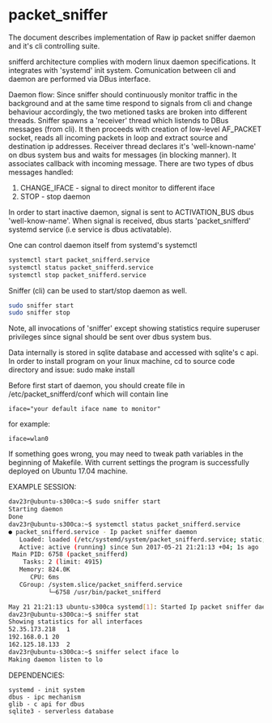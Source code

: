 # packet_sniffer

The document describes implementation of Raw ip packet sniffer 
daemon and it's cli controlling suite.

snifferd architecture complies with modern linux daemon
specifications. It integrates with 'systemd' init system.
Comunication between cli and daemon are performed via
DBus interface. 

Daemon flow:
Since sniffer should continuously monitor traffic in the 
background and at the same time respond to signals from cli
and change behaviour accordingly, the two metioned tasks are
broken into different threads. 
Sniffer spawns a 'receiver' thread which listends to DBus
messages (from cli). It then proceeds with creation of 
low-level AF_PACKET socket, reads all incoming packets in loop
and extract source and destination ip addresses. 
Receiver thread declares it's 'well-known-name' on dbus system
bus and waits for messages (in blocking manner). It associates
callback with incoming message. 
There are two types of dbus messages handled:
1) CHANGE_IFACE - signal to direct monitor to different iface
2) STOP - stop daemon


In order to start inactive daemon, signal is sent to ACTIVATION_BUS 
dbus 'well-know-name'. When signal is received, dbus starts 
'packet_snifferd' systemd service (i.e service is dbus activatable).


One can control daemon itself from systemd's systemctl

```bash
systemctl start packet_snifferd.service
systemctl status packet_snifferd.service
systemctl stop packet_snifferd.service
```

Sniffer (cli) can be used to start/stop daemon as well.
```bash
sudo sniffer start
sudo sniffer stop
```

Note, all invocations of 'sniffer' except showing statistics
require superuser privileges since signal should be sent over
dbus system bus.

Data internally is stored in sqlite database and accessed with
sqlite's c api.
In order to install program on your linux machine, cd to source
code directory and issue:
sudo make install

Before first start of daemon, you should create
file in /etc/packet_snifferd/conf
which will contain line
```
iface="your default iface name to monitor"
```
for example:
```
iface=wlan0
```

If something goes wrong, you may need to tweak path variables in 
the beginning of Makefile. With current settings the program is
successfully deployed on Ubuntu 17.04 machine.

EXAMPLE SESSION:
```bash
dav23r@ubuntu-s300ca:~$ sudo sniffer start
Starting daemon
Done
dav23r@ubuntu-s300ca:~$ systemctl status packet_snifferd.service 
● packet_snifferd.service - Ip packet sniffer daemon
   Loaded: loaded (/etc/systemd/system/packet_snifferd.service; static; vendor preset: enabled)
   Active: active (running) since Sun 2017-05-21 21:21:13 +04; 1s ago
 Main PID: 6758 (packet_snifferd)
    Tasks: 2 (limit: 4915)
   Memory: 824.0K
      CPU: 6ms
   CGroup: /system.slice/packet_snifferd.service
           └─6758 /usr/bin/packet_snifferd

May 21 21:21:13 ubuntu-s300ca systemd[1]: Started Ip packet sniffer daemon.
dav23r@ubuntu-s300ca:~$ sniffer stat
Showing statistics for all interfaces
52.35.173.218	1
192.168.0.1	20
162.125.18.133	2
dav23r@ubuntu-s300ca:~$ sniffer select iface lo
Making daemon listen to lo
```

DEPENDENCIES:
```
systemd - init system
dbus - ipc mechanism 
glib - c api for dbus
sqlite3 - serverless database 
```
